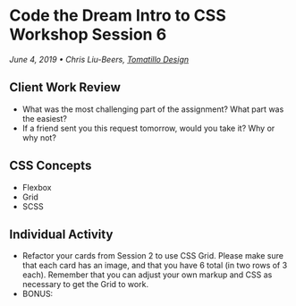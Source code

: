 # Code the Dream Intro to CSS Workshop Session 6
_June 4, 2019 • Chris Liu-Beers, [Tomatillo Design](http://www.tomatillodesign.com/)_

## Client Work Review
- What was the most challenging part of the assignment? What part was the easiest?
- If a friend sent you this request tomorrow, would you take it? Why or why not?

## CSS Concepts
- Flexbox
- Grid
- SCSS

## Individual Activity
- Refactor your cards from Session 2 to use CSS Grid. Please make sure that each card has an image, and that you have 6 total (in two rows of 3 each). Remember that you can adjust your own markup and CSS as necessary to get the Grid to work.
- BONUS:
